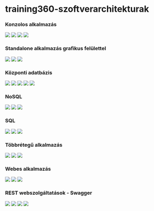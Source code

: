 # training360-szoftverarchitekturak
<h3>Konzolos alkalmazás</h3>
<img src="img/console1.PNG">
<img src="img/console2.PNG">
<img src="img/console3.PNG">
<img src="img/console4.PNG">
<h3>Standalone alkalmazás grafikus felülettel</h3>
<img src="img/gui1.PNG">
<img src="img/gui2.PNG">
<img src="img/gui3.PNG">
<h3>Központi adatbázis</h3>
<img src="img/központiadatbázis1.PNG">
<img src="img/központiadatbázis2.PNG">
<img src="img/központiadatbázis3.PNG">
<img src="img/központiadatbázis4.PNG">
<img src="img/központiadatbázis5.PNG">
<h3>NoSQL</h3>
<img src="img/nosql1.PNG">
<img src="img/nosql2.PNG">
<img src="img/nosql3.PNG">
<h3>SQL</h3>
<img src="img/sql1.PNG">
<img src="img/sql2.PNG">
<img src="img/sql3.PNG">
<h3>Többrétegű alkalmazás</h3>
<img src="img/többrétegű1.PNG">
<img src="img/többrétegű2.PNG">
<img src="img/többrétegű3.PNG">
<h3>Webes alkalmazás</h3>
<img src="img/Webesalkalmazas1.PNG">
<img src="img/Webesalkalmazas2.PNG">
<img src="img/Webesalkalmazas3.PNG">
<h3>REST webszolgáltatások - Swagger</h3>
<img src="img/swagger1.PNG">
<img src="img/swagger2.PNG">
<img src="img/swagger3.PNG">
<img src="img/swagger4.PNG">

